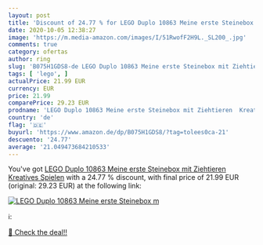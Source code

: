 ```yaml
---
layout: post
title: 'Discount of 24.77 % for LEGO Duplo 10863 Meine erste Steinebox m'
date: 2020-10-05 12:38:27
image: 'https://m.media-amazon.com/images/I/51RwofF2H9L._SL200_.jpg'
comments: true
category: ofertas
author: ring
slug: 'B075H1GDS8-de LEGO Duplo 10863 Meine erste Steinebox mit Ziehtieren...'
tags: [ 'lego', ]
actualPrice: 21.99 EUR
currency: EUR
price: 21.99
comparePrice: 29.23 EUR
prodname: 'LEGO Duplo 10863 Meine erste Steinebox mit Ziehtieren  Kreatives Spielen'
country: 'de'
flag: '🇩🇪'
buyurl: 'https://www.amazon.de/dp/B075H1GDS8/?tag=tolees0ca-21'
descuento: '24.77'
average: '21.049473684210533'
---
```


You've got [LEGO Duplo 10863 Meine erste Steinebox mit Ziehtieren  Kreatives Spielen](https://www.amazon.de/dp/B075H1GDS8/?tag=tolees0ca-21) with a  24.77 % discount, with final price of 21.99 EUR (original: 29.23 EUR) at the following link:

[![LEGO Duplo 10863 Meine erste Steinebox m](https://m.media-amazon.com/images/I/51RwofF2H9L._SL200_.jpg)](https://www.amazon.de/dp/B075H1GDS8/?tag=tolees0ca-21)

ℹ️:


[🛒 Check the deal!!](https://www.amazon.de/dp/B075H1GDS8/?tag=tolees0ca-21)
